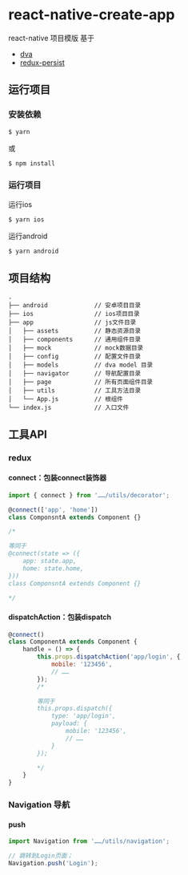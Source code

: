 # react-native-create-app
react-native 项目模版
基于
* [dva](https://dvajs.com/)
* [redux-persist](https://github.com/rt2zz/redux-persist)

## 运行项目

### 安装依赖
```bash
$ yarn
```
或
```bash
$ npm install
```

### 运行项目
运行ios

```bash
$ yarn ios
```

运行android

```bash
$ yarn android
```

## 项目结构
```
.
├── android             // 安卓项目目录
├── ios                 // ios项目目录
├── app                 // js文件目录
│   ├── assets          // 静态资源目录
│   ├── components      // 通用组件目录
│   ├── mock            // mock数据目录
│   ├── config          // 配置文件目录
│   ├── models          // dva model 目录
│   ├── navigator       // 导航配置目录
│   ├── page            // 所有页面组件目录
│   ├── utils           // 工具方法目录
│   └── App.js          // 根组件
└── index.js            // 入口文件
```

## 工具API

### redux
#### connect：包装connect装饰器
```js
import { connect } from '……/utils/decorator';

@connect(['app', 'home'])
class ComponsntA extends Component {}

/*

等同于
@connect(state => ({
    app: state.app,
    home: state.home,
}))
class ComponsntA extends Component {}

*/
```

#### dispatchAction：包装dispatch
```js
@connect()
class ComponentA extends Component {
    handle = () => {
        this.props.dispatchAction('app/login', {
            mobile: '123456',
            // ……
        });
        /*

        等同于
        this.props.dispatch({
            type: 'app/login',
            payload: {
                mobile: '123456',
                // ……
            }
        });

        */
    }
}
```

### Navigation 导航
#### push
```js
import Navigation from '……/utils/navigation';

// 跳转到Login页面；
Navigation.push('Login');
```

